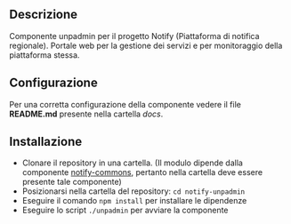 ## Descrizione

Componente unpadmin per il progetto Notify (Piattaforma di notifica regionale). Portale web per la gestione dei servizi e per monitoraggio della piattaforma stessa.

## Configurazione

Per una corretta configurazione della componente vedere il file **README.md** presente nella cartella *docs*.

## Installazione

* Clonare il repository in una cartella. (Il modulo dipende dalla componente [notify-commons](https://github.com/csipiemonte/notify-commons), pertanto nella cartella deve essere presente tale componente)
* Posizionarsi nella cartella del repository: `cd notify-unpadmin`
* Eseguire il comando `npm install` per installare le dipendenze
* Eseguire lo script `./unpadmin` per avviare la componente
